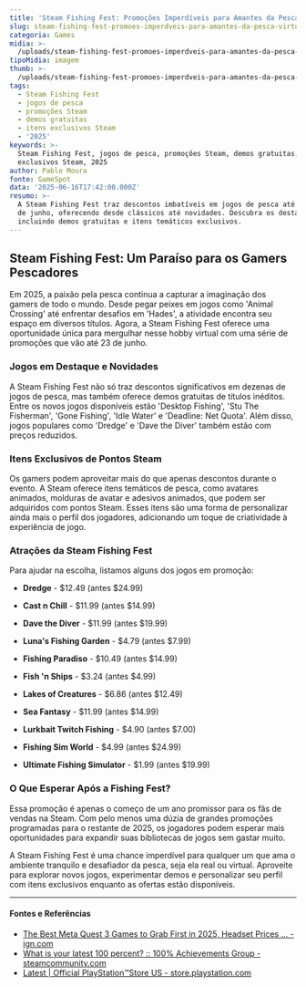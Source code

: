 ```yaml
---
title: 'Steam Fishing Fest: Promoções Imperdíveis para Amantes da Pesca Virtual'
slug: steam-fishing-fest-promoes-imperdveis-para-amantes-da-pesca-virtual
categoria: Games
midia: >-
  /uploads/steam-fishing-fest-promoes-imperdveis-para-amantes-da-pesca-virtual-thumb.jpg
tipoMidia: imagem
thumb: >-
  /uploads/steam-fishing-fest-promoes-imperdveis-para-amantes-da-pesca-virtual-thumb.jpg
tags:
  - Steam Fishing Fest
  - jogos de pesca
  - promoções Steam
  - demos gratuitas
  - itens exclusivos Steam
  - '2025'
keywords: >-
  Steam Fishing Fest, jogos de pesca, promoções Steam, demos gratuitas, itens
  exclusivos Steam, 2025
author: Pablo Moura
fonte: GameSpot
data: '2025-06-16T17:42:00.000Z'
resumo: >-
  A Steam Fishing Fest traz descontos imbatíveis em jogos de pesca até o dia 23
  de junho, oferecendo desde clássicos até novidades. Descubra os destaques,
  incluindo demos gratuitas e itens temáticos exclusivos.
---
```


## Steam Fishing Fest: Um Paraíso para os Gamers Pescadores

Em 2025, a paixão pela pesca continua a capturar a imaginação dos gamers de todo o mundo. Desde pegar peixes em jogos como 'Animal Crossing' até enfrentar desafios em 'Hades', a atividade encontra seu espaço em diversos títulos. Agora, a Steam Fishing Fest oferece uma oportunidade única para mergulhar nesse hobby virtual com uma série de promoções que vão até 23 de junho.

### Jogos em Destaque e Novidades

A Steam Fishing Fest não só traz descontos significativos em dezenas de jogos de pesca, mas também oferece demos gratuitas de títulos inéditos. Entre os novos jogos disponíveis estão 'Desktop Fishing', 'Stu The Fisherman', 'Gone Fishing', 'Idle Water' e 'Deadline: Net Quota'. Além disso, jogos populares como 'Dredge' e 'Dave the Diver' também estão com preços reduzidos.

### Itens Exclusivos de Pontos Steam

Os gamers podem aproveitar mais do que apenas descontos durante o evento. A Steam oferece itens temáticos de pesca, como avatares animados, molduras de avatar e adesivos animados, que podem ser adquiridos com pontos Steam. Esses itens são uma forma de personalizar ainda mais o perfil dos jogadores, adicionando um toque de criatividade à experiência de jogo.

### Atrações da Steam Fishing Fest

Para ajudar na escolha, listamos alguns dos jogos em promoção:

* **Dredge** - $12.49 (antes $24.99)

* **Cast n Chill** - $11.99 (antes $14.99)

* **Dave the Diver** - $11.99 (antes $19.99)

* **Luna's Fishing Garden** - $4.79 (antes $7.99)

* **Fishing Paradiso** - $10.49 (antes $14.99)

* **Fish 'n Ships** - $3.24 (antes $4.99)

* **Lakes of Creatures** - $6.86 (antes $12.49)

* **Sea Fantasy** - $11.99 (antes $14.99)

* **Lurkbait Twitch Fishing** - $4.90 (antes $7.00)

* **Fishing Sim World** - $4.99 (antes $24.99)

* **Ultimate Fishing Simulator** - $1.99 (antes $19.99)

### O Que Esperar Após a Fishing Fest?

Essa promoção é apenas o começo de um ano promissor para os fãs de vendas na Steam. Com pelo menos uma dúzia de grandes promoções programadas para o restante de 2025, os jogadores podem esperar mais oportunidades para expandir suas bibliotecas de jogos sem gastar muito.

A Steam Fishing Fest é uma chance imperdível para qualquer um que ama o ambiente tranquilo e desafiador da pesca, seja ela real ou virtual. Aproveite para explorar novos jogos, experimentar demos e personalizar seu perfil com itens exclusivos enquanto as ofertas estão disponíveis.

---

#### Fontes e Referências

- [The Best Meta Quest 3 Games to Grab First in 2025, Headset Prices ... - ign.com](https://www.ign.com/articles/the-best-meta-quest-3-games-to-grab-first-in-2024-hot-headset-deals-and-more-au-deals)
- [What is your latest 100 percent? :: 100% Achievements Group - steamcommunity.com](https://steamcommunity.com/groups/100pAG/discussions/1/540742485457371307/)
- [Latest | Official PlayStation™Store US - store.playstation.com](https://store.playstation.com/)
